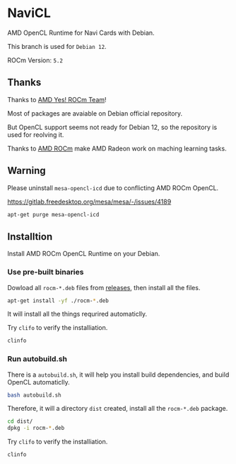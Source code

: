 # NaviCL

AMD OpenCL Runtime for Navi Cards with Debian.

This branch is used for `Debian 12`.

ROCm Version: `5.2`

## Thanks

Thanks to [AMD Yes! ROCm Team](https://salsa.debian.org/rocm-team)!

Most of packages are avaiable on Debian official repository.

But OpenCL support seems not ready for Debian 12, so the repository is used for reolving it.

Thanks to [AMD ROCm](https://github.com/ROCm) make AMD Radeon work on maching learning tasks.

## Warning

Please uninstall `mesa-opencl-icd` due to conflicting AMD ROCm OpenCL.

https://gitlab.freedesktop.org/mesa/mesa/-/issues/4189

```sh
apt-get purge mesa-opencl-icd
```

## Installtion

Install AMD ROCm OpenCL Runtime on your Debian.

### Use pre-built binaries

Dowload all `rocm-*.deb` files from [releases](https://github.com/supersonictw/navicl/releases),
then install all the files.

```sh
apt-get install -yf ./rocm-*.deb
```

It will install all the things requrired automaticlly.

Try `clifo` to verify the installiation.

```sh
clinfo
```

### Run autobuild.sh

There is a `autobuild.sh`, it will help you install build dependencies, and build OpenCL automaticlly.

```sh
bash autobuild.sh
```

Therefore, it will a directory `dist` created, install all the `rocm-*.deb` package.

```sh
cd dist/
dpkg -i rocm-*.deb
```

Try `clifo` to verify the installiation.

```sh
clinfo
```
